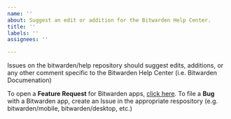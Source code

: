 ```yaml
---
name: ''
about: Suggest an edit or addition for the Bitwarden Help Center.
title: ''
labels: ''
assignees: ''

---
```


Issues on the bitwarden/help repository should suggest edits, additions, or any other comment specific to the Bitwarden Help Center (i.e. Bitwarden Documenation) 

To open a **Feature Request** for Bitwarden apps, [click here](https://community.bitwarden.com/t/about-the-feature-requests-category/12/2).
To file a **Bug** with a Bitwarden app, create an Issue in the appropriate respository (e.g. bitwarden/mobile, bitwarden/desktop, etc.)
